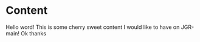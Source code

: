 # Content

Hello word!
This is some cherry sweet content I would like to have on JGR-main!
Ok thanks
